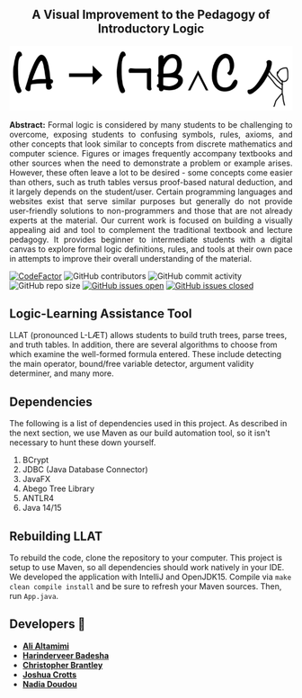 <!-- PROJECT LOGO -->
<h2 align="center">A Visual Improvement to the Pedagogy of Introductory Logic</h2>

<p align="center">
    <img src="/docs/images/llatlogo.png" alt="LLAT Logo">
</p>

<p align="justify">
    <strong>Abstract:</strong> Formal logic is considered by many students to be challenging to overcome, exposing students to confusing symbols, rules, axioms, and other concepts that look similar to concepts from discrete mathematics and computer science. Figures or images frequently accompany textbooks and other sources when the need to demonstrate a problem or example arises. However, these often leave a lot to be desired - some concepts come easier than others, such as truth tables versus proof-based natural deduction, and it largely depends on the student/user. Certain programming languages and websites exist that serve similar purposes but generally do not provide user-friendly solutions to non-programmers and those that are not already experts at the material. Our current work is focused on building a visually appealing aid and tool to complement the traditional textbook and lecture pedagogy. It provides beginner to intermediate students with a digital canvas to explore formal logic definitions, rules, and tools at their own pace in attempts to improve their overall understanding of the material.
</p>

[![CodeFactor](https://www.codefactor.io/repository/github/joshuacrotts/Logic-Learning-Assistance-Tool/badge)](https://www.codefactor.io/repository/github/joshuacrotts/Logic-Learning-Assistance-Tool) ![GitHub contributors](https://img.shields.io/github/contributors/JoshuaCrotts/Logic-Learning-Assistance-Tool) ![GitHub commit activity](https://img.shields.io/github/commit-activity/m/JoshuaCrotts/Logic-Learning-Assistance-Tool) ![GitHub repo size](https://img.shields.io/github/repo-size/JoshuaCrotts/Logic-Learning-Assistance-Tool) [![GitHub issues open](https://img.shields.io/github/issues/JoshuaCrotts/Logic-Learning-Assistance-Tool)]()
[![GitHub issues closed](https://img.shields.io/github/issues-closed-raw/JoshuaCrotts/Logic-Learning-Assistance-Tool)]()

## Logic-Learning Assistance Tool
LLAT (pronounced L-LÆT) allows students to build truth trees, parse trees, and truth tables. In addition, there are several algorithms to choose from which examine the well-formed formula entered. These include detecting the main operator, bound/free variable detector, argument validity determiner, and many more.

## Dependencies
The following is a list of dependencies used in this project. As described in the next section, we use Maven as our build automation tool, so it isn't necessary to hunt these down yourself.
1. BCrypt
2. JDBC (Java Database Connector)
3. JavaFX
4. Abego Tree Library
5. ANTLR4
6. Java 14/15

## Rebuilding LLAT
To rebuild the code, clone the repository to your computer. This project is setup to use Maven, so all dependencies should work natively in your IDE. We developed the application with IntelliJ and OpenJDK15. Compile via `make clean compile install` and be sure to refresh your Maven sources. Then, run `App.java`.

## Developers 📣

- [**Ali Altamimi**](https://github.com/CodingTheories)
- [**Harinderveer Badesha**](https://github.com/HarinB4)
- [**Christopher Brantley**](https://github.com/ccbrantley)
- [**Joshua Crotts**](https://github.com/JoshuaCrotts)
- [**Nadia Doudou**](https://github.com/diatt17)
